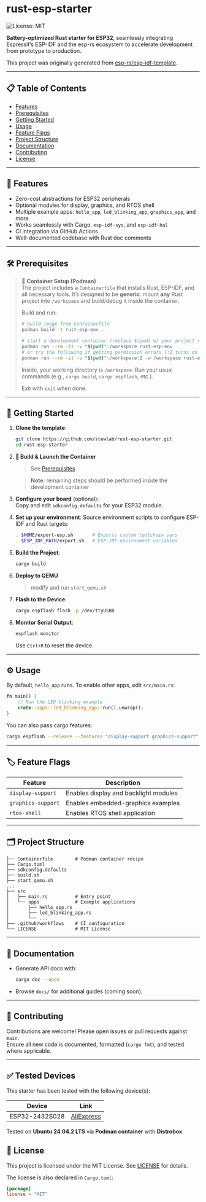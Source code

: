 # rust-esp-starter

![License: MIT](https://img.shields.io/badge/license-MIT-blue.svg)

**Battery-optimized Rust starter for ESP32**, seamlessly integrating Espressif’s ESP-IDF and the esp-rs ecosystem to accelerate development from prototype to production.

This project was originally generated from [esp-rs/esp-idf-template](https://github.com/esp-rs/esp-idf-template).

---


## 📋 Table of Contents

- [Features](#-features)
- [Prerequisites](#-prerequisites)
- [Getting Started](#-getting-started)
- [Usage](#-usage)
- [Feature Flags](#-feature-flags)
- [Project Structure](#-project-structure)
- [Documentation](#-documentation)
- [Contributing](#-contributing)
- [License](#-license)

---

## 🔧 Features

- Zero-cost abstractions for ESP32 peripherals
- Optional modules for display, graphics, and RTOS shell
- Multiple example apps: `hello_app`, `led_blinking_app`, `graphics_app`, and more
- Works seamlessly with Cargo, `esp-idf-sys`, and `esp-idf-hal`
- CI integration via GitHub Actions
- Well-documented codebase with Rust doc comments

---

## 🛠 Prerequisites

> 🎯 **Container Setup (Podman)**  
> The project includes a `Containerfile` that installs Rust, ESP-IDF, and all necessary tools. It’s designed to be **generic**: mount **any** Rust project into `/workspace` and build/debug it inside the container.
>
> Build and run:
>
> ```bash
> # build image from Containerfile
> podman build -t rust-esp-env .
> 
> # start a development container (replace $(pwd) w/ your project root)
> podman run --rm -it -v "$(pwd)":/workspace rust-esp-env
> # or try the following if getting permission errors (:Z turns on SELinux relabeling)
> podman run --rm -it -v "$(pwd)":/workspace:Z -w /workspace rust-esp-env
> ```
>
> Inside, your working directory is `/workspace`. Run your usual commands (e.g., `cargo build`, `cargo espflash`, etc.).
>
> Exit with `exit` when done.

---

## 🚀 Getting Started



1. **Clone the template**:

   ```bash
   git clone https://github.com/stewlab/rust-esp-starter.git
   cd rust-esp-starter
   ```

2. **🚀 Build & Launch the Container**  

   > See [Prerequisites](#-prerequisites)

   > **Note**: remaining steps should be performed inside the development container


3. **Configure your board** (optional):  
   Copy and edit `sdkconfig.defaults` for your ESP32 module.

4. **Set up your environment**:
   Source environment scripts to configure ESP-IDF and Rust targets:
   ```bash
   . $HOME/export-esp.sh       # Exports custom toolchain vars
   . $ESP_IDF_PATH/export.sh   # ESP-IDF environment variables
   ```

5. **Build the Project**:  
   ```bash
   cargo build
   ```

6. **Deploy to QEMU**
   > modify and run `start_qemu.sh`

7. **Flash to the Device**:  
   ```bash
   cargo espflash flash -p /dev/ttyUSB0
   ```

8. **Monitor Serial Output**:  
   ```bash
   espflash monitor
   ```
   Use `Ctrl+R` to reset the device.
---

## ⚙️ Usage

By default, `hello_app` runs. To enable other apps, edit `src/main.rs`:

```rust
fn main() {
    // Run the LED blinking example
    crate::apps::led_blinking_app::run().unwrap();
}
```

You can also pass cargo features:

```bash
cargo espflash --release --features "display-support graphics-support"
```

---

## 🏷 Feature Flags

| Feature            | Description                           |
| ------------------ | ------------------------------------- |
| `display-support`  | Enables display and backlight modules |
| `graphics-support` | Enables embedded-graphics examples    |
| `rtos-shell`       | Enables RTOS shell application        |

---

## 🗂 Project Structure

```
├── Containerfile        # Podman container recipe
├── Cargo.toml
├── sdkconfig.defaults
├── build.sh
├── start_qemu.sh
...
├── src
│   ├── main.rs          # Entry point
│   └── apps             # Example applications
│       ├── hello_app.rs
│       ├── led_blinking_app.rs
│       └── ...
├── .github/workflows    # CI configuration
└── LICENSE              # MIT License
```

---

## 📖 Documentation

- Generate API docs with:

  ```bash
  cargo doc --open
  ```
- Browse `docs/` for additional guides (coming soon).

---

## 🤝 Contributing

Contributions are welcome! Please open issues or pull requests against `main`.  
Ensure all new code is documented, formatted (`cargo fmt`), and tested where applicable.

---

## ✅ Tested Devices

This starter has been tested with the following device(s):

| Device         | Link                                                                 |
|----------------|----------------------------------------------------------------------|
| ESP32-2432S028 | [AliExpress](https://www.aliexpress.com/item/1005006470918908.html) |

Tested on **Ubuntu 24.04.2 LTS** via **Podman container** with **Distrobox**.

## 📜 License

This project is licensed under the MIT License. See [LICENSE](LICENSE) for details.

The license is also declared in `Cargo.toml`:

```toml
[package]
license = "MIT"
```
